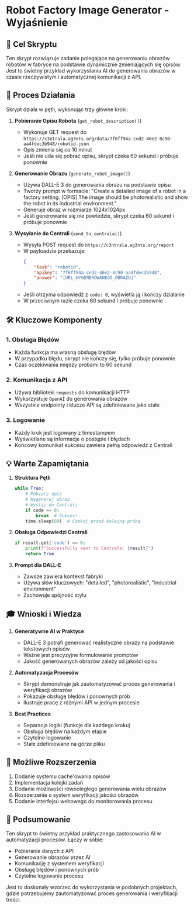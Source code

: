 # Robot Factory Image Generator - Wyjaśnienie

## 🎯 Cel Skryptu
Ten skrypt rozwiązuje zadanie polegające na generowaniu obrazów robotów w fabryce na podstawie dynamicznie zmieniających się opisów. Jest to świetny przykład wykorzystania AI do generowania obrazów w czasie rzeczywistym i automatycznej komunikacji z API.

## 🔄 Proces Działania
Skrypt działa w pętli, wykonując trzy główne kroki:

1. **Pobieranie Opisu Robota** (`get_robot_description()`)
   - Wykonuje GET request do `https://c3ntrala.ag3nts.org/data/7f6ff94a-ced2-46e2-8c90-aa4fdec3b948/robotid.json`
   - Opis zmienia się co 10 minut
   - Jeśli nie uda się pobrać opisu, skrypt czeka 60 sekund i próbuje ponownie

2. **Generowanie Obrazu** (`generate_robot_image()`)
   - Używa DALL-E 3 do generowania obrazu na podstawie opisu
   - Tworzy prompt w formacie: "Create a detailed image of a robot in a factory setting. [OPIS] The image should be photorealistic and show the robot in its industrial environment."
   - Generuje obraz w rozmiarze 1024x1024px
   - Jeśli generowanie się nie powiedzie, skrypt czeka 60 sekund i próbuje ponownie

3. **Wysyłanie do Centrali** (`send_to_centrala()`)
   - Wysyła POST request do `https://c3ntrala.ag3nts.org/report`
   - W payloadzie przekazuje:
     ```json
     {
         "task": "robotid",
         "apikey": "7f6ff94a-ced2-46e2-8c90-aa4fdec3b948",
         "answer": "[URL_WYGENEROWANEGO_OBRAZU]"
     }
     ```
   - Jeśli otrzyma odpowiedź z `code: 0`, wyświetla ją i kończy działanie
   - W przeciwnym razie czeka 60 sekund i próbuje ponownie

## 🛠️ Kluczowe Komponenty

### 1. Obsługa Błędów
- Każda funkcja ma własną obsługę błędów
- W przypadku błędu, skrypt nie kończy się, tylko próbuje ponownie
- Czas oczekiwania między próbami to 60 sekund

### 2. Komunikacja z API
- Używa biblioteki `requests` do komunikacji HTTP
- Wykorzystuje `OpenAI` do generowania obrazów
- Wszystkie endpointy i klucze API są zdefiniowane jako stałe

### 3. Logowanie
- Każdy krok jest logowany z timestampem
- Wyświetlane są informacje o postępie i błędach
- Końcowy komunikat sukcesu zawiera pełną odpowiedź z Centrali

## 💡 Warte Zapamiętania

1. **Struktura Pętli**
   ```python
   while True:
       # Pobierz opis
       # Wygeneruj obraz
       # Wyślij do Centrali
       if code == 0:
           break  # Sukces!
       time.sleep(60)  # Czekaj przed kolejną próbą
   ```

2. **Obsługa Odpowiedzi Centrali**
   ```python
   if result.get('code') == 0:
       print(f"Successfully sent to Centrala: {result}")
       return True
   ```

3. **Prompt dla DALL-E**
   - Zawsze zawiera kontekst fabryki
   - Używa słów kluczowych: "detailed", "photorealistic", "industrial environment"
   - Zachowuje spójność stylu

## 🎓 Wnioski i Wiedza

1. **Generatywne AI w Praktyce**
   - DALL-E 3 potrafi generować realistyczne obrazy na podstawie tekstowych opisów
   - Ważne jest precyzyjne formułowanie promptów
   - Jakość generowanych obrazów zależy od jakości opisu

2. **Automatyzacja Procesów**
   - Skrypt demonstruje jak zautomatyzować proces generowania i weryfikacji obrazów
   - Pokazuje obsługę błędów i ponownych prób
   - Ilustruje pracę z różnymi API w jednym procesie

3. **Best Practices**
   - Separacja logiki (funkcje dla każdego kroku)
   - Obsługa błędów na każdym etapie
   - Czytelne logowanie
   - Stałe zdefiniowane na górze pliku

## 🚀 Możliwe Rozszerzenia

1. Dodanie systemu cache'owania opisów
2. Implementacja kolejki zadań
3. Dodanie możliwości równoległego generowania wielu obrazów
4. Rozszerzenie o system weryfikacji jakości obrazów
5. Dodanie interfejsu webowego do monitorowania procesu

## 📝 Podsumowanie
Ten skrypt to świetny przykład praktycznego zastosowania AI w automatyzacji procesów. Łączy w sobie:
- Pobieranie danych z API
- Generowanie obrazów przez AI
- Komunikację z systemem weryfikacji
- Obsługę błędów i ponownych prób
- Czytelne logowanie procesu

Jest to doskonały wzorzec do wykorzystania w podobnych projektach, gdzie potrzebujemy zautomatyzować proces generowania i weryfikacji treści. 